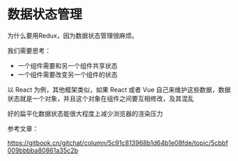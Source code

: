 # 数据状态管理

为什么要用Redux，因为数据状态管理很麻烦。

我们需要思考：

- 一个组件需要和另一个组件共享状态
- 一个组件需要改变另一个组件的状态

以 React 为例，其他框架类似，如果 React 或者 Vue 自己来维护这些数据，数据状态就是一个对象，并且这个对象在组件之间要互相修改，及其混乱





好的扁平化数据状态能很大程度上减少浏览器的渲染压力









参考文章：

https://gitbook.cn/gitchat/column/5c91c813968b1d64b1e08fde/topic/5cbbf009bbbba80861a35c2b

